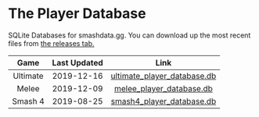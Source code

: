 # The Player Database
SQLite Databases for smashdata.gg. You can download up the most recent files from [the releases tab.](https://github.com/smashdata/ThePlayerDatabase/releases)


| Game     | Last Updated | Link |
|:--------:|:------------:| :---:|
| Ultimate |  2019-12-16  | [ultimate_player_database.db](https://github.com/smashdata/ThePlayerDatabase/releases/download/v2019.12.16/ultimate_player_database.db) |
| Melee    |  2019-12-09  | [melee_player_database.db](https://github.com/smashdata/ThePlayerDatabase/releases/download/v2019.12.09/melee_player_database.db)       |
| Smash 4  |  2019-08-25  | [smash4_player_database.db](https://github.com/smashdata/ThePlayerDatabase/releases/download/v2019.08.25/smash_4_player_database.db)    |

